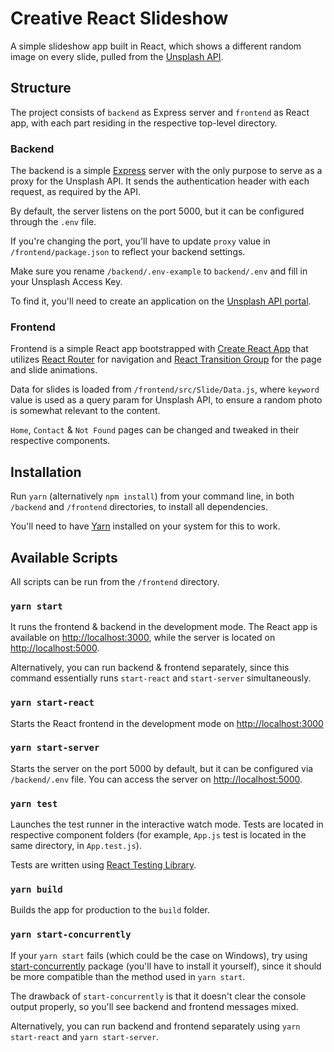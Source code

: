 # Creative React Slideshow

A simple slideshow app built in React, which shows a different random image on every slide, pulled from the [Unsplash API](https://unsplash.com/developers). 

## Structure

The project consists of `backend` as Express server and `frontend` as React app, with each part residing in the respective top-level directory.

### Backend

The backend is a simple [Express](https://expressjs.com/) server with the only purpose to serve as a proxy for the Unsplash API. It sends the authentication header with each request, as required by the API. 

By default, the server listens on the port 5000, but it can be configured through the `.env` file.

If you're changing the port, you'll have to update `proxy` value in `/frontend/package.json` to reflect your backend settings.

Make sure you rename `/backend/.env-example` to `backend/.env` and fill in your Unsplash Access Key. 

To find it, you'll need to create an application on the [Unsplash API portal](https://unsplash.com/developers).

### Frontend

Frontend is a simple React app bootstrapped with [Create React App](https://github.com/facebook/create-react-app) 
 that utilizes [React Router](https://github.com/ReactTraining/react-router) for navigation and [React Transition Group](https://github.com/reactjs/react-transition-group) for the page and slide animations.

Data for slides is loaded from `/frontend/src/Slide/Data.js`, where `keyword` value is used as a query param for Unsplash API, to ensure a random photo is somewhat relevant to the content.

`Home`, `Contact` & `Not Found` pages can be changed and tweaked in their respective components. 

## Installation

Run `yarn` (alternatively `npm install`) from your command line, in both `/backend` and `/frontend` directories, to install all dependencies. 

You'll need to have [Yarn](https://yarnpkg.com/en/) installed on your system for this to work.

## Available Scripts

All scripts can be run from the `/frontend` directory.

### `yarn start`

It runs the frontend & backend in the development mode. The React app is available on [http://localhost:3000](http://localhost:3000), while the server is located on [http://localhost:5000](http://localhost:5000).

Alternatively, you can run backend & frontend separately, since this command essentially runs `start-react` and `start-server` simultaneously.

### `yarn start-react`

Starts the React frontend in the development mode on [http://localhost:3000](http://localhost:3000) 


### `yarn start-server`

Starts the server on the port 5000 by default, but it can be configured via `/backend/.env` file. You can access the server on [http://localhost:5000](http://localhost:5000).


### `yarn test`

Launches the test runner in the interactive watch mode. Tests are located in respective component folders (for example, `App.js` test is located in the same directory, in `App.test.js`).

Tests are written using [React Testing Library](https://github.com/kentcdodds/react-testing-library).

### `yarn build`

Builds the app for production to the `build` folder.


### `yarn start-concurrently`

If your `yarn start` fails (which could be the case on Windows), try using [start-concurrently](https://www.npmjs.com/package/concurrently) package (you'll have to install it yourself), since it should be more compatible than the method used in `yarn start`.  

The drawback of `start-concurrently` is that it doesn't clear the console output properly, so you'll see backend and frontend messages mixed.

Alternatively, you can run backend and frontend separately using `yarn start-react` and `yarn start-server`.
